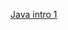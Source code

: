 [Java intro 1](https://docs.google.com/presentation/d/1NNazQzP2HHAzJb3MDHFkNkm_GKUMHwcw/edit?usp=sharing&ouid=101684520688339955819&rtpof=true&sd=true)
